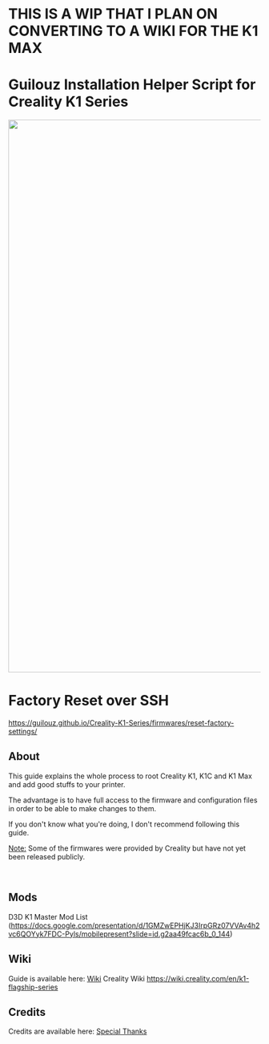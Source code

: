 # THIS IS A WIP THAT I PLAN ON CONVERTING TO A WIKI FOR THE K1 MAX

# Guilouz Installation Helper Script for Creality K1 Series

<img width="1102" src="https://github.com/Guilouz/Creality-K1-and-K1-Max/blob/main/images/Home/Home.png">

# Factory Reset over SSH 
https://guilouz.github.io/Creality-K1-Series/firmwares/reset-factory-settings/ 

## About

This guide explains the whole process to root Creality K1, K1C and K1 Max and add good stuffs to your printer.

The advantage is to have full access to the firmware and configuration files in order to be able to make changes to them.

If you don't know what you're doing, I don't recommend following this guide.

<u>Note:</u> Some of the firmwares were provided by Creality but have not yet been released publicly.

<br />

## Mods

D3D K1 Master Mod List (https://docs.google.com/presentation/d/1GMZwEPHjKJ3IrpGRz07VVAv4h2vc6QOYyk7FDC-Pyls/mobilepresent?slide=id.g2aa49fcac6b_0_144)
## Wiki

Guide is  available here: [Wiki](https://github.com/Guilouz/Creality-K1-and-K1-Max/wiki)
Creality Wiki https://wiki.creality.com/en/k1-flagship-series
<br />

## Credits

Credits are available here: [Special Thanks](https://github.com/Guilouz/Creality-K1-and-K1-Max/wiki/Special-Thanks)

<br />
